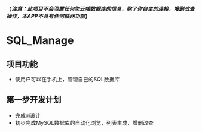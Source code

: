 【___注意：此项目不会泄露任何您云端数据库的信息，除了你自主的连接，增删改查操作，本APP不具有任何联网功能___】

# SQL_Manage
## 项目功能
* 使用户可以在手机上，管理自己的SQL数据库


## 第一步开发计划
* 完成ui设计
* 初步完成MySQL数据库的自动化浏览，列表生成，增删改查



